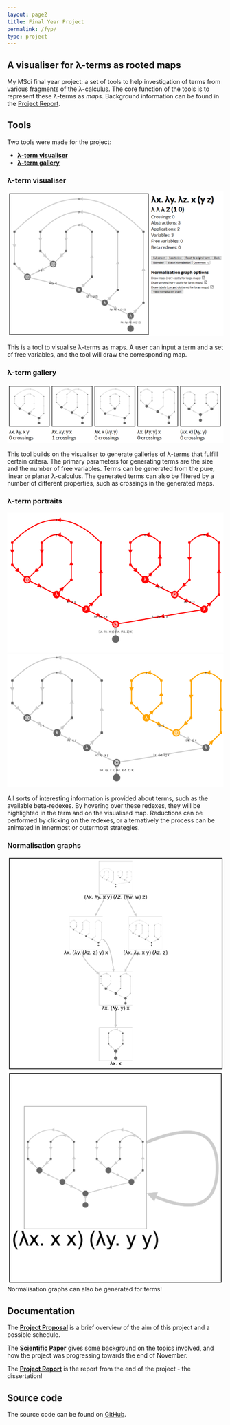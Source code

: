 ```yaml
---
layout: page2
title: Final Year Project
permalink: /fyp/
type: project
---
```


## A visualiser for λ-terms as rooted maps

My MSci final year project: a set of tools to help investigation of terms from various fragments of the λ-calculus. The core function of the tools is to represent these λ-terms as *maps*. Background information can be found in the [Project Report](pages/fyp/docs/2019-04-08-final-report.pdf).

## Tools

Two tools were made for the project:

* [**λ-term visualiser**](/pages/fyp/visualiser.html)
* [**λ-term gallery**](/pages/fyp/gallery.html)

### λ-term visualiser

![λ-term visualiser](/pages/fyp/pics/visualiser.png)

This is a tool to visualise λ-terms as maps. A user can input a term and a set of free variables, and the tool will draw the corresponding map.

### λ-term gallery

![λ-term gallery](/pages/fyp/pics/gallery.png)

This tool builds on the visualiser to generate galleries of λ-terms that fulfill certain critera. The primary parameters for generating terms are the size and the number of free variables. Terms can be generated from the pure, linear or planar λ-calculus. The generated terms can also be filtered by a number of different properties, such as crossings in the generated maps.

### λ-term portraits

![Redex 1](/pages/fyp/pics/redex1.png)
![Redex 2](/pages/fyp/pics/redex2.png)

All sorts of interesting information is provided about terms, such as the available beta-redexes. By hovering over these redexes, they will be highlighted in the term and on the visualised map. Reductions can be performed by clicking on the redexes, or alternatively the process can be animated in innermost or outermost strategies.

### Normalisation graphs

![Normalisation graph](/pages/fyp/pics/normalisation-graph.png)
![Omega normalisation graph](/pages/fyp/pics/omega.png)
Normalisation graphs can also be generated for terms!

## Documentation

The [**Project Proposal**](/pages/fyp/docs/2018-10-26-project-proposal.pdf) is a brief overview of the aim of this project and a possible schedule.

The [**Scientific Paper**](/pages/fyp/docs/2018-11-23-scientific-paper.pdf) gives some background on the topics involved, and how the project was progressing towards the end of November.

The [**Project Report**](/pages/fyp/docs/2019-04-08-final-report.pdf) is the report from the end of the project - the dissertation!

## Source code

The source code can be found on [GitHub](http://github.com/georgejkaye/fyp).
